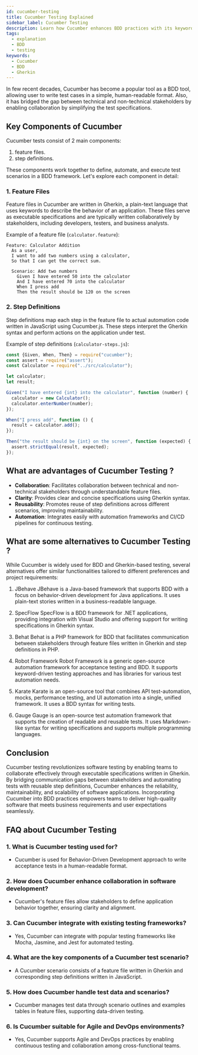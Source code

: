 ```yaml
---
id: cucumber-testing
title: Cucumber Testing Explained
sidebar_label: Cucumber Testing
description: Learn how Cucumber enhances BDD practices with its keyword-driven approach and code examples in JavaScript.
tags:
  - explanation
  - BDD
  - testing
keywords:
  - Cucumber
  - BDD
  - Gherkin
---
```


In few recent decades, Cucumber has become a popular tool as a BDD tool, allowing user to write test cases in a simple, human-readable format. Also, it has bridged the gap between technical and non-technical stakeholders by enabling collaboration by simplifying the test specifications. 

## Key Components of Cucumber

Cucumber tests consist of 2 main components: 
1. feature files.
2. step definitions. 

These components work together to define, automate, and execute test scenarios in a BDD framework. Let's explore each component in detail:

### 1. **Feature Files**

Feature files in Cucumber are written in Gherkin, a plain-text language that uses keywords to describe the behavior of an application. These files serve as executable specifications and are typically written collaboratively by stakeholders, including developers, testers, and business analysts.

Example of a feature file (`calculator.feature`):

```gherkin
Feature: Calculator Addition
  As a user,
  I want to add two numbers using a calculator,
  So that I can get the correct sum.

  Scenario: Add two numbers
    Given I have entered 50 into the calculator
    And I have entered 70 into the calculator
    When I press add
    Then the result should be 120 on the screen
```

### 2. **Step Definitions**

Step definitions map each step in the feature file to actual automation code written in JavaScript using Cucumber.js. These steps interpret the Gherkin syntax and perform actions on the application under test.

Example of step definitions (`calculator-steps.js`):

```javascript
const {Given, When, Then} = require("cucumber");
const assert = require("assert");
const Calculator = require("../src/calculator");

let calculator;
let result;

Given("I have entered {int} into the calculator", function (number) {
  calculator = new Calculator();
  calculator.enterNumber(number);
});

When("I press add", function () {
  result = calculator.add();
});

Then("the result should be {int} on the screen", function (expected) {
  assert.strictEqual(result, expected);
});
```


## What are advantages of Cucumber Testing ?

- **Collaboration**: Facilitates collaboration between technical and non-technical stakeholders through understandable feature files.
- **Clarity**: Provides clear and concise specifications using Gherkin syntax.
- **Reusability**: Promotes reuse of step definitions across different scenarios, improving maintainability.
- **Automation**: Integrates easily with automation frameworks and CI/CD pipelines for continuous testing.

## What are some alternatives to Cucumber Testing ?

While Cucumber is widely used for BDD and Gherkin-based testing, several alternatives offer similar functionalities tailored to different preferences and project requirements:

1. JBehave
   JBehave is a Java-based framework that supports BDD with a focus on behavior-driven development for Java applications. It uses plain-text stories written in a business-readable language.

2. SpecFlow
   SpecFlow is a BDD framework for .NET applications, providing integration with Visual Studio and offering support for writing specifications in Gherkin syntax.

3. Behat
   Behat is a PHP framework for BDD that facilitates communication between stakeholders through feature files written in Gherkin and step definitions in PHP.

4. Robot Framework
   Robot Framework is a generic open-source automation framework for acceptance testing and BDD. It supports keyword-driven testing approaches and has libraries for various test automation needs.

5. Karate
   Karate is an open-source tool that combines API test-automation, mocks, performance testing, and UI automation into a single, unified framework. It uses a BDD syntax for writing tests.

6. Gauge
   Gauge is an open-source test automation framework that supports the creation of readable and reusable tests. It uses Markdown-like syntax for writing specifications and supports multiple programming languages.

## Conclusion

Cucumber testing revolutionizes software testing by enabling teams to collaborate effectively through executable specifications written in Gherkin. By bridging communication gaps between stakeholders and automating tests with reusable step definitions, Cucumber enhances the reliability, maintainability, and scalability of software applications. Incorporating Cucumber into BDD practices empowers teams to deliver high-quality software that meets business requirements and user expectations seamlessly.

## FAQ about Cucumber Testing

### 1. **What is Cucumber testing used for?**

- Cucumber is used for Behavior-Driven Development approach to write acceptance tests in a human-readable format.

### 2. **How does Cucumber enhance collaboration in software development?**

- Cucumber's feature files allow stakeholders to define application behavior together, ensuring clarity and alignment.

### 3. **Can Cucumber integrate with existing testing frameworks?**

- Yes, Cucumber can integrate with popular testing frameworks like Mocha, Jasmine, and Jest for automated testing.

### 4. **What are the key components of a Cucumber test scenario?**

- A Cucumber scenario consists of a feature file written in Gherkin and corresponding step definitions written in JavaScript.

### 5. **How does Cucumber handle test data and scenarios?**

- Cucumber manages test data through scenario outlines and examples tables in feature files, supporting data-driven testing.

### 6. **Is Cucumber suitable for Agile and DevOps environments?**

- Yes, Cucumber supports Agile and DevOps practices by enabling continuous testing and collaboration among cross-functional teams.
